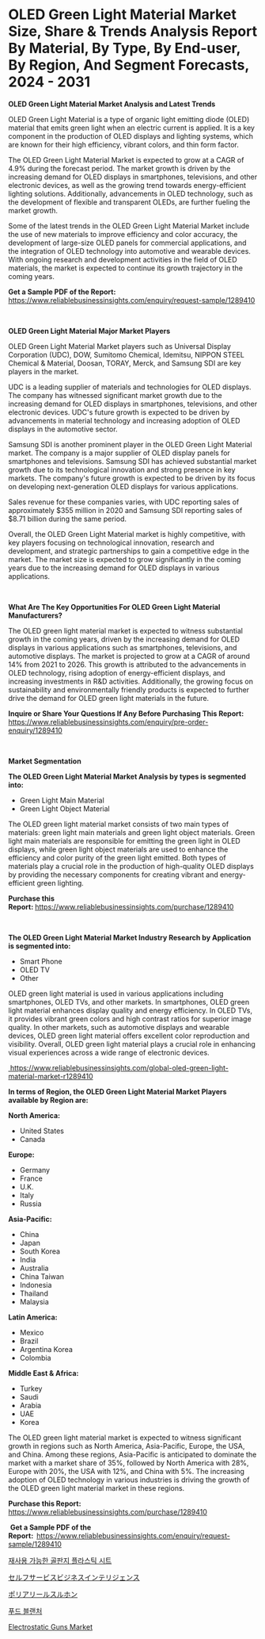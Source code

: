 <p><h1>OLED Green Light Material Market Size, Share & Trends Analysis Report By Material, By Type, By End-user, By Region, And Segment Forecasts, 2024 - 2031</h1></p><p><strong>OLED Green Light Material Market Analysis and Latest Trends</strong></p>
<p><p>OLED Green Light Material is a type of organic light emitting diode (OLED) material that emits green light when an electric current is applied. It is a key component in the production of OLED displays and lighting systems, which are known for their high efficiency, vibrant colors, and thin form factor. </p><p>The OLED Green Light Material Market is expected to grow at a CAGR of 4.9% during the forecast period. The market growth is driven by the increasing demand for OLED displays in smartphones, televisions, and other electronic devices, as well as the growing trend towards energy-efficient lighting solutions. Additionally, advancements in OLED technology, such as the development of flexible and transparent OLEDs, are further fueling the market growth.</p><p>Some of the latest trends in the OLED Green Light Material Market include the use of new materials to improve efficiency and color accuracy, the development of large-size OLED panels for commercial applications, and the integration of OLED technology into automotive and wearable devices. With ongoing research and development activities in the field of OLED materials, the market is expected to continue its growth trajectory in the coming years.</p></p>
<p><strong>Get a Sample PDF of the Report:&nbsp;</strong> <a href="https://www.reliablebusinessinsights.com/enquiry/request-sample/1289410">https://www.reliablebusinessinsights.com/enquiry/request-sample/1289410</a></p>
<p>&nbsp;</p>
<p><strong>OLED Green Light Material Major Market Players</strong></p>
<p><p>OLED Green Light Material Market players such as Universal Display Corporation (UDC), DOW, Sumitomo Chemical, Idemitsu, NIPPON STEEL Chemical & Material, Doosan, TORAY, Merck, and Samsung SDI are key players in the market. </p><p>UDC is a leading supplier of materials and technologies for OLED displays. The company has witnessed significant market growth due to the increasing demand for OLED displays in smartphones, televisions, and other electronic devices. UDC's future growth is expected to be driven by advancements in material technology and increasing adoption of OLED displays in the automotive sector.</p><p>Samsung SDI is another prominent player in the OLED Green Light Material market. The company is a major supplier of OLED display panels for smartphones and televisions. Samsung SDI has achieved substantial market growth due to its technological innovation and strong presence in key markets. The company's future growth is expected to be driven by its focus on developing next-generation OLED displays for various applications.</p><p>Sales revenue for these companies varies, with UDC reporting sales of approximately $355 million in 2020 and Samsung SDI reporting sales of $8.71 billion during the same period.</p><p>Overall, the OLED Green Light Material market is highly competitive, with key players focusing on technological innovation, research and development, and strategic partnerships to gain a competitive edge in the market. The market size is expected to grow significantly in the coming years due to the increasing demand for OLED displays in various applications.</p></p>
<p>&nbsp;</p>
<p><strong>What Are The Key Opportunities For OLED Green Light Material Manufacturers?</strong></p>
<p><p>The OLED green light material market is expected to witness substantial growth in the coming years, driven by the increasing demand for OLED displays in various applications such as smartphones, televisions, and automotive displays. The market is projected to grow at a CAGR of around 14% from 2021 to 2026. This growth is attributed to the advancements in OLED technology, rising adoption of energy-efficient displays, and increasing investments in R&D activities. Additionally, the growing focus on sustainability and environmentally friendly products is expected to further drive the demand for OLED green light materials in the future.</p></p>
<p><strong>Inquire or Share Your Questions If Any Before Purchasing This Report:</strong> <a href="https://www.reliablebusinessinsights.com/enquiry/pre-order-enquiry/1289410">https://www.reliablebusinessinsights.com/enquiry/pre-order-enquiry/1289410</a></p>
<p>&nbsp;</p>
<p><strong>Market Segmentation</strong></p>
<p><strong>The OLED Green Light Material Market Analysis by types is segmented into:</strong></p>
<p><ul><li>Green Light Main Material</li><li>Green Light Object Material</li></ul></p>
<p><p>The OLED green light material market consists of two main types of materials: green light main materials and green light object materials. Green light main materials are responsible for emitting the green light in OLED displays, while green light object materials are used to enhance the efficiency and color purity of the green light emitted. Both types of materials play a crucial role in the production of high-quality OLED displays by providing the necessary components for creating vibrant and energy-efficient green lighting.</p></p>
<p><strong>Purchase this Report:&nbsp;</strong><a href="https://www.reliablebusinessinsights.com/purchase/1289410">https://www.reliablebusinessinsights.com/purchase/1289410</a></p>
<p>&nbsp;</p>
<p><strong>The OLED Green Light Material Market Industry Research by Application is segmented into:</strong></p>
<p><ul><li>Smart Phone</li><li>OLED TV</li><li>Other</li></ul></p>
<p><p>OLED green light material is used in various applications including smartphones, OLED TVs, and other markets. In smartphones, OLED green light material enhances display quality and energy efficiency. In OLED TVs, it provides vibrant green colors and high contrast ratios for superior image quality. In other markets, such as automotive displays and wearable devices, OLED green light material offers excellent color reproduction and visibility. Overall, OLED green light material plays a crucial role in enhancing visual experiences across a wide range of electronic devices.</p></p>
<p><a href="https://www.reliablebusinessinsights.com/global-oled-green-light-material-market-r1289410">&nbsp;https://www.reliablebusinessinsights.com/global-oled-green-light-material-market-r1289410</a></p>
<p><strong>In terms of Region, the OLED Green Light Material Market Players available by Region are:</strong></p>
<p>
    <p> <strong> North America: </strong>
        <ul>
            <li>United States</li>
            <li>Canada</li>
        </ul>
        </p> 
    <p> <strong> Europe: </strong>
        <ul>
            <li>Germany</li>
            <li>France</li>
            <li>U.K.</li>
            <li>Italy</li>
            <li>Russia</li>
        </ul>
        </p> 
    <p> <strong> Asia-Pacific: </strong>
        <ul>
            <li>China</li>
            <li>Japan</li>
            <li>South Korea</li>
            <li>India</li>
            <li>Australia</li>
            <li>China Taiwan</li>
            <li>Indonesia</li>
            <li>Thailand</li>
            <li>Malaysia</li>
        </ul>
        </p> 
    <p> <strong> Latin America: </strong>
        <ul>
            <li>Mexico</li>
            <li>Brazil</li>
            <li>Argentina Korea</li>
            <li>Colombia</li>
        </ul>
        </p> 
    <p> <strong> Middle East & Africa: </strong>
        <ul>
            <li>Turkey</li>
            <li>Saudi</li>
            <li>Arabia</li>
            <li>UAE</li>
            <li>Korea</li>
        </ul>
    </p>
    </p>
<p><p>The OLED green light material market is expected to witness significant growth in regions such as North America, Asia-Pacific, Europe, the USA, and China. Among these regions, Asia-Pacific is anticipated to dominate the market with a market share of 35%, followed by North America with 28%, Europe with 20%, the USA with 12%, and China with 5%. The increasing adoption of OLED technology in various industries is driving the growth of the OLED green light material market in these regions.</p></p>
<p><strong>Purchase this Report: </strong><a href="https://www.reliablebusinessinsights.com/purchase/1289410">https://www.reliablebusinessinsights.com/purchase/1289410</a></p>
<p>&nbsp;<strong>Get a Sample PDF of the Report:&nbsp;&nbsp;</strong><a href="https://www.reliablebusinessinsights.com/enquiry/request-sample/1289410">https://www.reliablebusinessinsights.com/enquiry/request-sample/1289410</a></p>
<p><strong></strong></p>
<p><p><a href="https://medium.com/@estelwisozk1/%EC%9E%AC%EC%82%AC%EC%9A%A9-%EA%B0%80%EB%8A%A5%ED%95%9C-%EA%B3%A8%ED%8C%90%EC%A7%80-%ED%94%8C%EB%9D%BC%EC%8A%A4%ED%8B%B1-%EC%8B%9C%ED%8A%B8-%EC%8B%9C%EC%9E%A5-%EC%A0%90%EC%9C%A0%EC%9C%A8-%EB%B0%8F-%EC%8B%9C%EC%9E%A5-%EB%B6%84%EC%84%9D-%EC%84%B1%EC%9E%A5-%EB%8F%99%ED%96%A5-%EB%B0%8F-2024-2031-%EA%B8%B0%EA%B0%84%EC%97%90-%EB%8C%80%ED%95%9C-%EC%98%88%EC%B8%A1-bc5c63d5ac25">재사용 가능한 골판지 플라스틱 시트</a></p><p><a href="https://medium.com/@brucenichols644/%E3%82%B0%E3%83%AD%E3%83%BC%E3%83%90%E3%83%AB%E3%82%BB%E3%83%AB%E3%83%95%E3%82%B5%E3%83%BC%E3%83%93%E3%82%B9%E3%83%93%E3%82%B8%E3%83%8D%E3%82%B9%E3%82%A4%E3%83%B3%E3%83%86%E3%83%AA%E3%82%B8%E3%82%A7%E3%83%B3%E3%82%B9%E5%B8%82%E5%A0%B4%E3%81%AE%E7%AF%84%E5%9B%B2%E3%81%AB%E9%96%A2%E3%81%99%E3%82%8B%E8%A9%B3%E7%B4%B0%E3%81%AA%E5%88%86%E6%9E%90%E3%81%A8-2024%E5%B9%B4%E3%81%8B%E3%82%892031%E5%B9%B4%E3%81%BE%E3%81%A7%E3%81%AE%E6%9C%9F%E9%96%93%E3%81%AB%E4%BA%88%E6%B8%AC%E3%81%95%E3%82%8C%E3%82%8B%E6%80%A5%E9%80%9F%E3%81%AA%E6%88%90%E9%95%B7%E7%8E%87-cagr-78d021091586">セルフサービスビジネスインテリジェンス</a></p><p><a href="https://medium.com/@qyzhmeiu47/%E3%83%9D%E3%83%AA%E3%82%A2%E3%83%AA%E3%83%BC%E3%83%AB%E3%82%B9%E3%83%AB%E3%83%9B%E3%83%B3%E5%B8%82%E5%A0%B4%E3%81%AF-2024%E5%B9%B4%E3%81%8B%E3%82%892031%E5%B9%B4%E3%81%BE%E3%81%A7%E3%81%AE%E6%9C%9F%E9%96%93%E3%81%AB%E3%81%8A%E3%81%91%E3%82%8B%E6%96%B0%E8%88%88%E3%83%88%E3%83%AC%E3%83%B3%E3%83%89%E3%81%A8%E5%B0%86%E6%9D%A5%E3%81%AE%E5%B1%95%E6%9C%9B-ceca8c218ff4">ポリアリールスルホン</a></p><p><a href="https://medium.com/@shushayarefayne_72278/%EA%B8%80%EB%A1%9C%EB%B2%8C-%EC%8B%9D%ED%92%88-%EB%B8%94%EB%9E%9C%EC%B3%90-%EC%8B%9C%EC%9E%A5-%EA%B7%9C%EB%AA%A8-%EB%B0%8F-%EC%A0%90%EC%9C%A0%EC%9C%A8-%EB%B6%84%EC%84%9D-%EC%A0%9C%ED%92%88-%EC%9C%A0%ED%98%95%EB%B3%84-%EC%9D%91%EC%9A%A9-%EB%B6%84%EC%95%BC%EB%B3%84-%EC%A7%80%EC%97%AD%EB%B3%84-%EC%98%88%EC%B8%A1-2024-2031-d3ea7203228c">푸드 블랜처</a></p><p><a href="https://github.com/thereveren80/Market-Research-Report-List-1/blob/main/electrostatic-guns-market.md">Electrostatic Guns Market</a></p></p>